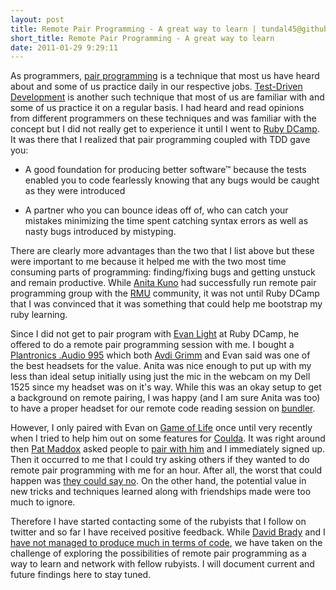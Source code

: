 ```yaml
---
layout: post
title: Remote Pair Programming - A great way to learn | tundal45@github:~
short_title: Remote Pair Programming - A great way to learn
date: 2011-01-29 9:29:11
---
```


As programmers, [pair
programming](http://en.wikipedia.org/wiki/Pair_programming) is a
technique that most us have heard about and some of us practice daily in
our respective jobs. [Test-Driven
Development](http://en.wikipedia.org/wiki/Test-driven_development) is
another such technique that most of us are familiar with and some of us
practice it on a regular basis. I had heard and read opinions from
different programmers on these techniques and was familiar with the
concept but I did not really get to experience it until I went to [Ruby
DCamp]({{site.baseurl}}/ruby-dcamp-one-weekend-of-pure-awesome.html). It
was there that I realized that pair programming coupled with TDD gave
you:

* A good foundation for producing better software&trade; because the
  tests enabled you to code fearlessly knowing that any bugs would be
caught as they were introduced

* A partner who you can bounce ideas off of, who can catch your mistakes
  minimizing the time spent catching syntax errors as well as nasty bugs
introduced by mistyping.

There are clearly more advantages than the two that I list above but
these were important to me because it helped me with the two most time
consuming parts of programming: finding/fixing bugs and getting unstuck
and remain productive. While [Anita Kuno](http://anteaya.github.com/)
had successfully run remote pair programming group with the
[RMU](http://university.rubymendicant.com/) community, it was not until
Ruby DCamp that I was convinced that it was something that could help me
bootstrap my ruby learning. 

Since I did not get to pair program with [Evan
Light](http://twitter.com/#!/elight) at Ruby DCamp, he offered to do a
remote pair programming session with me. I bought a [Plantronics .Audio
995](http://www.amazon.com/Plantronics-Audio-995-Wireless-Headset/dp/B001SEQN3U)
which both [Avdi Grimm](http://twitter.com/#!/avdi) and Evan said was
one of the best headsets for the value. Anita was nice enough to put up
with my less than ideal setup initially using just the mic in the webcam
on my Dell 1525 since my headset was on it's way. While this was an okay
setup to get a background on remote pairing, I was happy (and I am sure
Anita was too) to have a proper headset for our remote code reading
session on [bundler](https://github.com/carlhuda/bundler).

However, I only paired with Evan on [Game of
Life](http://en.wikipedia.org/wiki/Conway's_Game_of_Life) once until
very recently when I tried to help him out on some features for
[Coulda](https://github.com/elight/coulda). It was right around then
[Pat Maddox](http://twitter.com/#!/patmaddox) asked people to [pair with
him](http://patmaddox.com/blog/pair-with-me) and I immediately signed
up. Then it occurred to me that I could try asking others if they wanted
to do remote pair programming with me for an hour. After all, the worst
that could happen was [they could say
no]({{site.baseurl}}/ask-and-you-shall-receive.html). On the other hand,
the potential value in new tricks and techniques learned along with
friendships made were too much to ignore.

Therefore I have started contacting some of the rubyists that I follow
on twitter and so far I have received positive feedback. While [David
Brady](http://twitter.com/#!/dbrady) and I [have not managed to produce
much in terms of
code](http://twitter.com/#!/dbrady/status/30489951514664960), we have
taken on the challenge of exploring the possibilities of remote pair
programming as a way to learn and network with fellow rubyists. I will
document current and future findings here to stay tuned.
